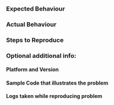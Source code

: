 <!--- STOP! Before you open an issue please search this repository's issues to see if it has already been reported. This helps reduce duplicate issues from being created. -->

### Expected Behaviour

### Actual Behaviour

### Steps to Reproduce


### Optional additional info:

#### Platform and Version

#### Sample Code that illustrates the problem

#### Logs taken while reproducing problem
